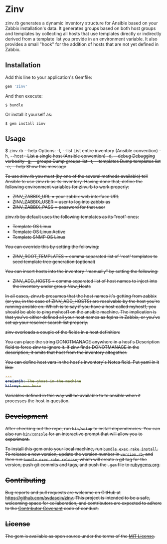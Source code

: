 # Zinv

zinv.rb generates a dynamic inventory structure for Ansible based on your Zabbix installation's data.  It generates groups based on both host groups and templates by collecting all hosts that use templates directly or indirectly derived from a template list you provide in an environment variable.  It also provides a small "hook" for the addition of hosts that are not yet defined in Zabbix.

## Installation

Add this line to your application's Gemfile:

```ruby
gem 'zinv'
```

And then execute:

    $ bundle

Or install it yourself as:

    $ gem install zinv

## Usage

$ zinv.rb --help
Options:
  -l, --list         List entire inventory (Ansible convention)
  -h, --host=<s>     List a single host (Ansible convention)
  -d, --debug        Debugging verbosity
  -g, --groups       Dump groups list
  -t, --templates    Dump templates list
  -e, --help         Show this message


To use zinv.rb you must (by one of the several methods available) tell Ansible to use zinv.rb as its inventory.   Having done that, define the following environment variables for zinv.rb to work properly:

* ZINV_ZABBIX_URL = your zabbix web interface URL
* ZINV_ZABBIX_USER = user to log into zabbix as
* ZINV_ZABBIX_PASS = password for that user


zinv.rb by default uses the following templates as its "root" ones:

* Template OS Linux
* Template OS Linux Active
* Template SNMP OS Linux

You can override this by setting the following:

* ZINV_ROOT_TEMPLATES = comma separated list of 'root' templates to seed template tree generation (optional)

You can insert hosts into the inventory "manually" by setting the following:

* ZINV_ADD_HOSTS = comma separated list of host names to inject into the inventory under group New_Hosts

In all cases, zinv.rb presumes that the host names it's getting from zabbix (or you, in the case of ZINV_ADD_HOSTS) are resolvable by the host you're running ansible on.  Which is to say if you have a host called myhost1, you should be able to ping myhost1 on the ansible machine.  The implication is that you've either defined all your host names as fqdns in Zabbix, or you've set up your resolver search list properly.


zinv overloads a couple of the fields in a host definition:

You can place the string DONOTMANAGE anywhere in a host's Description field to force zinv to ignore it. If zinv finds DONOTMANAGE in the description, it omits that host from the inventory altogether.

You can define host vars in the host's inventory's Notes field.  Put yaml in it like:

```yaml
---
ereiamjh: The ghost in the machine
kilroy: was here
```

Variables defined in this way will be available to to ansible when it processes the host in question.

## Development

After checking out the repo, run `bin/setup` to install dependencies. You can also run `bin/console` for an interactive prompt that will allow you to experiment.

To install this gem onto your local machine, run `bundle exec rake install`. To release a new version, update the version number in `version.rb`, and then run `bundle exec rake release`, which will create a git tag for the version, push git commits and tags, and push the `.gem` file to [rubygems.org](https://rubygems.org).

## Contributing

Bug reports and pull requests are welcome on GitHub at https://github.com/svdasein/zinv. This project is intended to be a safe, welcoming space for collaboration, and contributors are expected to adhere to the [Contributor Covenant](http://contributor-covenant.org) code of conduct.


## License

The gem is available as open source under the terms of the [MIT License](http://opensource.org/licenses/MIT).

